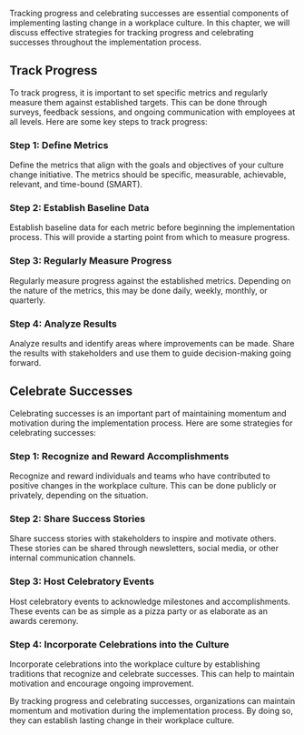 
Tracking progress and celebrating successes are essential components of implementing lasting change in a workplace culture. In this chapter, we will discuss effective strategies for tracking progress and celebrating successes throughout the implementation process.

Track Progress
--------------

To track progress, it is important to set specific metrics and regularly measure them against established targets. This can be done through surveys, feedback sessions, and ongoing communication with employees at all levels. Here are some key steps to track progress:

### Step 1: Define Metrics

Define the metrics that align with the goals and objectives of your culture change initiative. The metrics should be specific, measurable, achievable, relevant, and time-bound (SMART).

### Step 2: Establish Baseline Data

Establish baseline data for each metric before beginning the implementation process. This will provide a starting point from which to measure progress.

### Step 3: Regularly Measure Progress

Regularly measure progress against the established metrics. Depending on the nature of the metrics, this may be done daily, weekly, monthly, or quarterly.

### Step 4: Analyze Results

Analyze results and identify areas where improvements can be made. Share the results with stakeholders and use them to guide decision-making going forward.

Celebrate Successes
-------------------

Celebrating successes is an important part of maintaining momentum and motivation during the implementation process. Here are some strategies for celebrating successes:

### Step 1: Recognize and Reward Accomplishments

Recognize and reward individuals and teams who have contributed to positive changes in the workplace culture. This can be done publicly or privately, depending on the situation.

### Step 2: Share Success Stories

Share success stories with stakeholders to inspire and motivate others. These stories can be shared through newsletters, social media, or other internal communication channels.

### Step 3: Host Celebratory Events

Host celebratory events to acknowledge milestones and accomplishments. These events can be as simple as a pizza party or as elaborate as an awards ceremony.

### Step 4: Incorporate Celebrations into the Culture

Incorporate celebrations into the workplace culture by establishing traditions that recognize and celebrate successes. This can help to maintain motivation and encourage ongoing improvement.

By tracking progress and celebrating successes, organizations can maintain momentum and motivation during the implementation process. By doing so, they can establish lasting change in their workplace culture.
